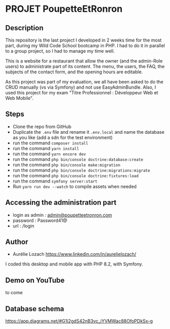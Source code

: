 # PROJET PoupetteEtRonron

## Description

This repository is the last project I developed in 2 weeks time for the most part, during my Wild Code School bootcamp in PHP. I had to do it in parallel to a group project, so I had to manage my time well.

This is a website for a restaurant that allow the owner (and the admin-Role users) to administrate part of its content.
The menu, the users, the FAQ, the subjects of the contact form, and the opening hours are editable.

As this project was part of my evaluation, we all have been asked to do the CRUD manually (vs via Symfony) and not use EasyAdminBundle.
Also, I used this project for my exam "Titre Professionnel : Développeur Web et Web Mobile". 

## Steps

- Clone the repo from GitHub
- Duplicate the `.env` file and rename it `.env.local` and name the database as you like (add a sdn for the test environment)
- run the command `composer install`
- run the command `yarn install`
- run the command `yarn encore dev`
- run the command `php bin/console doctrine:database:create`
- run the command `php bin/console make:migration`
- run the command `php bin/console doctrine:migrations:migrate`
- run the command `php bin/console doctrine:fixtures:load`
- run the command `symfony server:start`
- Run `yarn run dev --watch` to compile assets when needed


## Accessing the administration part
- login as admin : admin@poupetteetronron.com
- password : Password41@
- url : /login

## Author

- Aurélie Lozach          https://www.linkedin.com/in/aurelielozach/

I coded this desktop and mobile app with PHP 8.2, with Symfony.

## Demo on YouTube

to come

## Database schema

https://app.diagrams.net/#G1i2gdS42nB3vc_iYVMWac88OfoPDkSx-g